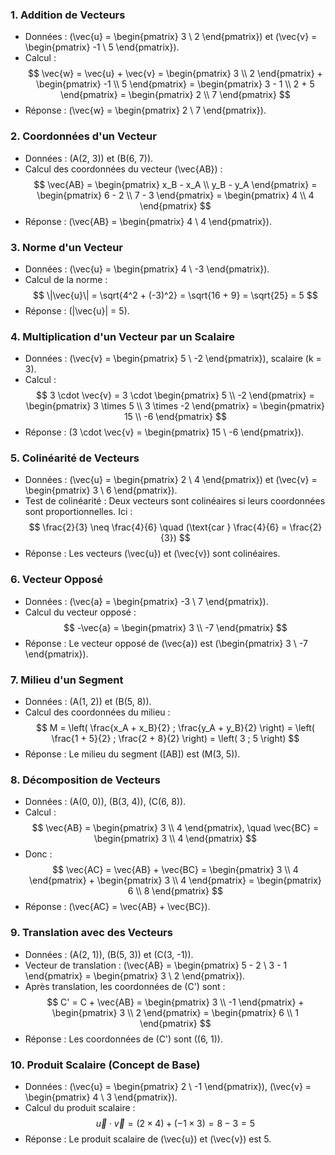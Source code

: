 ### 1. **Addition de Vecteurs**
   - Données : \(\vec{u} = \begin{pmatrix} 3 \\ 2 \end{pmatrix}\) et \(\vec{v} = \begin{pmatrix} -1 \\ 5 \end{pmatrix}\).
   - Calcul : 
     $$
     \vec{w} = \vec{u} + \vec{v} = \begin{pmatrix} 3 \\ 2 \end{pmatrix} + \begin{pmatrix} -1 \\ 5 \end{pmatrix} = \begin{pmatrix} 3 - 1 \\ 2 + 5 \end{pmatrix} = \begin{pmatrix} 2 \\ 7 \end{pmatrix}
     $$
   - Réponse : \(\vec{w} = \begin{pmatrix} 2 \\ 7 \end{pmatrix}\).

### 2. **Coordonnées d'un Vecteur**
   - Données : \(A(2, 3)\) et \(B(6, 7)\).
   - Calcul des coordonnées du vecteur \(\vec{AB}\) :
     $$
     \vec{AB} = \begin{pmatrix} x_B - x_A \\ y_B - y_A \end{pmatrix} = \begin{pmatrix} 6 - 2 \\ 7 - 3 \end{pmatrix} = \begin{pmatrix} 4 \\ 4 \end{pmatrix}
     $$
   - Réponse : \(\vec{AB} = \begin{pmatrix} 4 \\ 4 \end{pmatrix}\).

### 3. **Norme d'un Vecteur**
   - Données : \(\vec{u} = \begin{pmatrix} 4 \\ -3 \end{pmatrix}\).
   - Calcul de la norme :
     $$
     \|\vec{u}\| = \sqrt{4^2 + (-3)^2} = \sqrt{16 + 9} = \sqrt{25} = 5
     $$
   - Réponse : \(\|\vec{u}\| = 5\).

### 4. **Multiplication d'un Vecteur par un Scalaire**
   - Données : \(\vec{v} = \begin{pmatrix} 5 \\ -2 \end{pmatrix}\), scalaire \(k = 3\).
   - Calcul :
     $$
     3 \cdot \vec{v} = 3 \cdot \begin{pmatrix} 5 \\ -2 \end{pmatrix} = \begin{pmatrix} 3 \times 5 \\ 3 \times -2 \end{pmatrix} = \begin{pmatrix} 15 \\ -6 \end{pmatrix}
     $$
   - Réponse : \(3 \cdot \vec{v} = \begin{pmatrix} 15 \\ -6 \end{pmatrix}\).

### 5. **Colinéarité de Vecteurs**
   - Données : \(\vec{u} = \begin{pmatrix} 2 \\ 4 \end{pmatrix}\) et \(\vec{v} = \begin{pmatrix} 3 \\ 6 \end{pmatrix}\).
   - Test de colinéarité : Deux vecteurs sont colinéaires si leurs coordonnées sont proportionnelles. Ici :
     $$
     \frac{2}{3} \neq \frac{4}{6} \quad (\text{car } \frac{4}{6} = \frac{2}{3})
     $$
   - Réponse : Les vecteurs \(\vec{u}\) et \(\vec{v}\) sont colinéaires.

### 6. **Vecteur Opposé**
   - Données : \(\vec{a} = \begin{pmatrix} -3 \\ 7 \end{pmatrix}\).
   - Calcul du vecteur opposé :
     $$
     -\vec{a} = \begin{pmatrix} 3 \\ -7 \end{pmatrix}
     $$
   - Réponse : Le vecteur opposé de \(\vec{a}\) est \(\begin{pmatrix} 3 \\ -7 \end{pmatrix}\).

### 7. **Milieu d'un Segment**
   - Données : \(A(1, 2)\) et \(B(5, 8)\).
   - Calcul des coordonnées du milieu :
     $$
     M = \left( \frac{x_A + x_B}{2} ; \frac{y_A + y_B}{2} \right) = \left( \frac{1 + 5}{2} ; \frac{2 + 8}{2} \right) = \left( 3 ; 5 \right)
     $$
   - Réponse : Le milieu du segment \([AB]\) est \(M(3, 5)\).

### 8. **Décomposition de Vecteurs**
   - Données : \(A(0, 0)\), \(B(3, 4)\), \(C(6, 8)\).
   - Calcul : 
     $$
     \vec{AB} = \begin{pmatrix} 3 \\ 4 \end{pmatrix}, \quad \vec{BC} = \begin{pmatrix} 3 \\ 4 \end{pmatrix}
     $$
   - Donc :
     $$
     \vec{AC} = \vec{AB} + \vec{BC} = \begin{pmatrix} 3 \\ 4 \end{pmatrix} + \begin{pmatrix} 3 \\ 4 \end{pmatrix} = \begin{pmatrix} 6 \\ 8 \end{pmatrix}
     $$
   - Réponse : \(\vec{AC} = \vec{AB} + \vec{BC}\).

### 9. **Translation avec des Vecteurs**
   - Données : \(A(2, 1)\), \(B(5, 3)\) et \(C(3, -1)\).
   - Vecteur de translation : \(\vec{AB} = \begin{pmatrix} 5 - 2 \\ 3 - 1 \end{pmatrix} = \begin{pmatrix} 3 \\ 2 \end{pmatrix}\).
   - Après translation, les coordonnées de \(C'\) sont :
     $$
     C' = C + \vec{AB} = \begin{pmatrix} 3 \\ -1 \end{pmatrix} + \begin{pmatrix} 3 \\ 2 \end{pmatrix} = \begin{pmatrix} 6 \\ 1 \end{pmatrix}
     $$
   - Réponse : Les coordonnées de \(C'\) sont \((6, 1)\).

### 10. **Produit Scalaire (Concept de Base)**
   - Données : \(\vec{u} = \begin{pmatrix} 2 \\ -1 \end{pmatrix}\), \(\vec{v} = \begin{pmatrix} 4 \\ 3 \end{pmatrix}\).
   - Calcul du produit scalaire :
     $$
     \vec{u} \cdot \vec{v} = (2 \times 4) + (-1 \times 3) = 8 - 3 = 5
     $$
   - Réponse : Le produit scalaire de \(\vec{u}\) et \(\vec{v}\) est 5.